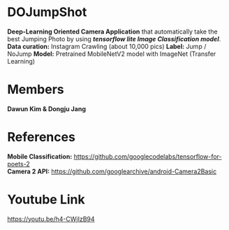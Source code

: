# DOJumpShot
**Deep-Learning Oriented Camera Application** that automatically take the best Jumping Photo by using ***tensorflow lite Image Classification model***.
**Data curation:** Instagram Crawling (about 10,000 pics)
**Label:** Jump / NoJump
**Model:** Pretrained MobileNetV2 model with ImageNet (Transfer Learning)

# Members
**Dawun Kim & Dongju Jang**

# References
**Mobile Classification:** https://github.com/googlecodelabs/tensorflow-for-poets-2  
**Camera 2 API:** https://github.com/googlearchive/android-Camera2Basic

# Youtube Link
https://youtu.be/h4-CWjIzB94
